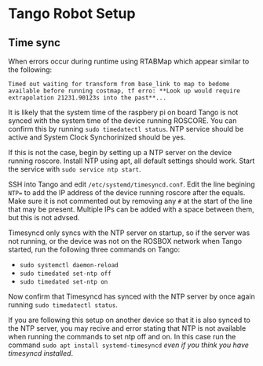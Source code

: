 # Tango Robot Setup

## Time sync
When errors occur during runtime using RTABMap which appear similar to the following:

```Timed out waiting for transform from base_link to map to bedome available before running costmap, tf erro: **Look up would require extrapolation 21231.90123s into the past**...```

It is likely that the system time of the raspbery pi on board Tango is not synced with the system time of the device running ROSCORE. You can confirm this by running ```sudo timedatectl status```. NTP service should be active and System Clock Synchorinized should be yes.

If this is not the case, begin by setting up a NTP server on the device running roscore. Install NTP using apt, all default settings should work. Start the service with ```sudo service ntp start```.

SSH into Tango and edit ```/etc/systemd/timesyncd.conf```. Edit the line begining ```NTP=``` to add the IP address of the device running roscore after the equals. Make sure it is not commented out by removing any ```#``` at the start of the line that may be present. Multiple IPs can be added with a space between them, but this is not advsed.

Timesyncd only syncs with the NTP server on startup, so if the server was not running, or the device was not on the ROSBOX network when Tango started, run the following three commands on Tango:
- ```sudo systemctl daemon-reload```
- ```sudo timedated set-ntp off```
- ```sudo timedated set-ntp on```

Now confirm that Timesyncd has synced with the NTP server by once again running ```sudo timedatectl status```.

If you are following this setup on another device so that it is also synced to the NTP server, you may recive and error stating that NTP is not available when running the commands to set ntp off and on. In this case run the command ```sudo apt install systemd-timesyncd``` _even if you think you have timesyncd installed_.
